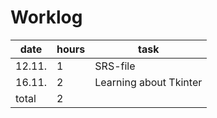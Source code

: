 # Worklog

| date | hours | task |
| --- | --- | --- |
| 12.11. | 1 | SRS-file |
| 16.11. | 2 | Learning about Tkinter |
| total | 2 |   |
